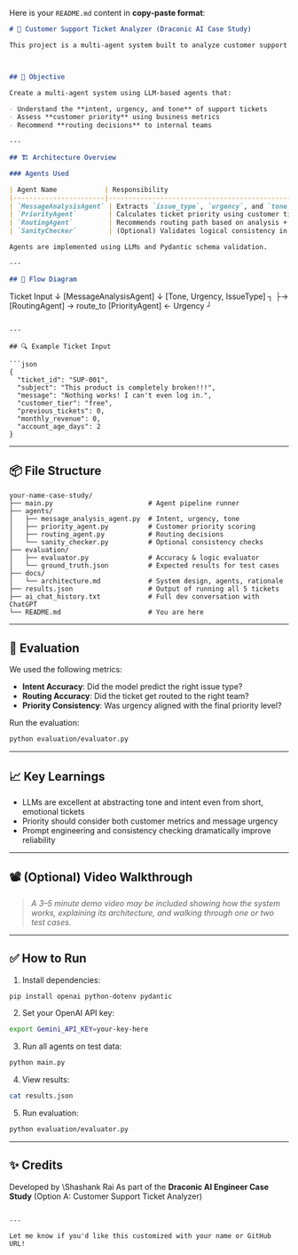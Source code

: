 Here is your `README.md` content in **copy-paste format**:



```markdown
# 🧠 Customer Support Ticket Analyzer (Draconic AI Case Study)

This project is a multi-agent system built to analyze customer support tickets and determine the best routing strategy based on ticket content and customer profile. It was developed as part of the Draconic AI Engineering Case Study.



## 🚀 Objective

Create a multi-agent system using LLM-based agents that:

- Understand the **intent, urgency, and tone** of support tickets  
- Assess **customer priority** using business metrics  
- Recommend **routing decisions** to internal teams  

---

## 🏗️ Architecture Overview

### Agents Used

| Agent Name            | Responsibility                                                 |
|-----------------------|----------------------------------------------------------------|
| `MessageAnalysisAgent` | Extracts `issue_type`, `urgency`, and `tone` from ticket text |
| `PriorityAgent`        | Calculates ticket priority using customer tier, history, etc. |
| `RoutingAgent`         | Recommends routing path based on analysis + priority          |
| `SanityChecker`        | (Optional) Validates logical consistency in agent outputs     |

Agents are implemented using LLMs and Pydantic schema validation.

---

## 🧩 Flow Diagram

```

Ticket Input
↓
\[MessageAnalysisAgent]
↓
\[Tone, Urgency, IssueType] ┐
├→ \[RoutingAgent] → route\_to
\[PriorityAgent] ← Urgency ┘

````

---

## 🔍 Example Ticket Input

```json
{
  "ticket_id": "SUP-001",
  "subject": "This product is completely broken!!!",
  "message": "Nothing works! I can't even log in.",
  "customer_tier": "free",
  "previous_tickets": 0,
  "monthly_revenue": 0,
  "account_age_days": 2
}
````

---

## 📦 File Structure

```
your-name-case-study/
├── main.py                        # Agent pipeline runner
├── agents/
│   ├── message_analysis_agent.py  # Intent, urgency, tone
│   ├── priority_agent.py          # Customer priority scoring
│   ├── routing_agent.py           # Routing decisions
│   └── sanity_checker.py          # Optional consistency checks
├── evaluation/
│   ├── evaluator.py               # Accuracy & logic evaluator
│   └── ground_truth.json          # Expected results for test cases
├── docs/
│   └── architecture.md            # System design, agents, rationale
├── results.json                   # Output of running all 5 tickets
├── ai_chat_history.txt            # Full dev conversation with ChatGPT
└── README.md                      # You are here
```

---

## 🧪 Evaluation

We used the following metrics:

* **Intent Accuracy**: Did the model predict the right issue type?
* **Routing Accuracy**: Did the ticket get routed to the right team?
* **Priority Consistency**: Was urgency aligned with the final priority level?

Run the evaluation:

```bash
python evaluation/evaluator.py
```

---

## 📈 Key Learnings

* LLMs are excellent at abstracting tone and intent even from short, emotional tickets
* Priority should consider both customer metrics and message urgency
* Prompt engineering and consistency checking dramatically improve reliability

---

## 📽️ (Optional) Video Walkthrough

> *A 3–5 minute demo video may be included showing how the system works, explaining its architecture, and walking through one or two test cases.*

---

## ✅ How to Run

1. Install dependencies:

```bash
pip install openai python-dotenv pydantic
```

2. Set your OpenAI API key:

```bash
export Gemini_API_KEY=your-key-here
```

3. Run all agents on test data:

```bash
python main.py
```

4. View results:

```bash
cat results.json
```

5. Run evaluation:

```bash
python evaluation/evaluator.py
```

---

## ✨ Credits

Developed by \Shashank Rai
As part of the **Draconic AI Engineer Case Study** (Option A: Customer Support Ticket Analyzer)

```

---

Let me know if you'd like this customized with your name or GitHub URL!
```
